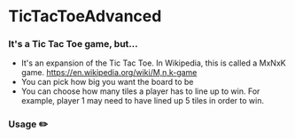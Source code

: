 # TicTacToeAdvanced

### It's a Tic Tac Toe game, but...

- It's an expansion of the Tic Tac Toe. In Wikipedia, this is called a MxNxK game. https://en.wikipedia.org/wiki/M,n,k-game
- You can pick how big you want the board to be
- You can choose how many tiles a player has to line up to win. For example, player 1 may need to have lined up 5 tiles in order to win.



### Usage ✏️
